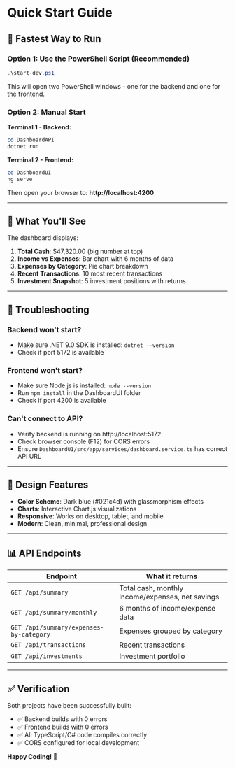 # Quick Start Guide

## 🚀 Fastest Way to Run

### Option 1: Use the PowerShell Script (Recommended)
```powershell
.\start-dev.ps1
```
This will open two PowerShell windows - one for the backend and one for the frontend.

### Option 2: Manual Start

**Terminal 1 - Backend:**
```powershell
cd DashboardAPI
dotnet run
```

**Terminal 2 - Frontend:**
```powershell
cd DashboardUI
ng serve
```

Then open your browser to: **http://localhost:4200**

---

## 📱 What You'll See

The dashboard displays:
1. **Total Cash**: $47,320.00 (big number at top)
2. **Income vs Expenses**: Bar chart with 6 months of data
3. **Expenses by Category**: Pie chart breakdown
4. **Recent Transactions**: 10 most recent transactions
5. **Investment Snapshot**: 5 investment positions with returns

---

## 🔧 Troubleshooting

### Backend won't start?
- Make sure .NET 9.0 SDK is installed: `dotnet --version`
- Check if port 5172 is available

### Frontend won't start?
- Make sure Node.js is installed: `node --version`
- Run `npm install` in the DashboardUI folder
- Check if port 4200 is available

### Can't connect to API?
- Verify backend is running on http://localhost:5172
- Check browser console (F12) for CORS errors
- Ensure `DashboardUI/src/app/services/dashboard.service.ts` has correct API URL

---

## 🎨 Design Features

- **Color Scheme**: Dark blue (#021c4d) with glassmorphism effects
- **Charts**: Interactive Chart.js visualizations
- **Responsive**: Works on desktop, tablet, and mobile
- **Modern**: Clean, minimal, professional design

---

## 📊 API Endpoints

| Endpoint | What it returns |
|----------|----------------|
| `GET /api/summary` | Total cash, monthly income/expenses, net savings |
| `GET /api/summary/monthly` | 6 months of income/expense data |
| `GET /api/summary/expenses-by-category` | Expenses grouped by category |
| `GET /api/transactions` | Recent transactions |
| `GET /api/investments` | Investment portfolio |

---

## ✅ Verification

Both projects have been successfully built:
- ✅ Backend builds with 0 errors
- ✅ Frontend builds with 0 errors
- ✅ All TypeScript/C# code compiles correctly
- ✅ CORS configured for local development

**Happy Coding! 💙**
